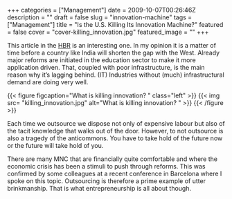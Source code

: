 +++
categories = ["Management"]
date = 2009-10-07T00:26:46Z
description = ""
draft = false
slug = "innovation-machine"
tags = ["Management"]
title = "Is the U.S. Killing Its Innovation Machine?"
featured = false
cover = "cover-killing_innovation.jpg"
featured_image = ""
+++




This article in the [HBR](http://blogs.hbr.org/hbr/restoring-american-competitiveness/) is an interesting one. In my opinion it is a matter of time before a country like India will shorten the gap with the West. Already major reforms are initiated in the education sector to make it more application driven. That, coupled with poor infrastructure, is the main reason why it’s lagging behind. (IT) Industries without (much) infrastructural demand are doing very well.

{{< figure figcaption="What is killing innovation? " class="left" >}}
	{{< img src= "killing_innovation.jpg"  alt="What is killing innovation? " >}}
{{< /figure >}}


Each time we outsource we dispose not only of expensive labour but also of the tacit knowledge that walks out of the door. However, to not outsource is also a tragedy of the anticommons. You have to take hold of the future now or the future will take hold of you.

There are many MNC that are financially quite comfortable and where the economic crisis has been a stimuli to push through reforms. This was confirmed by some colleagues at a recent conference in Barcelona where I spoke on this topic. Outsourcing is therefore a prime example of utter brinkmanship. That is what entrepreneurship is all about though.

